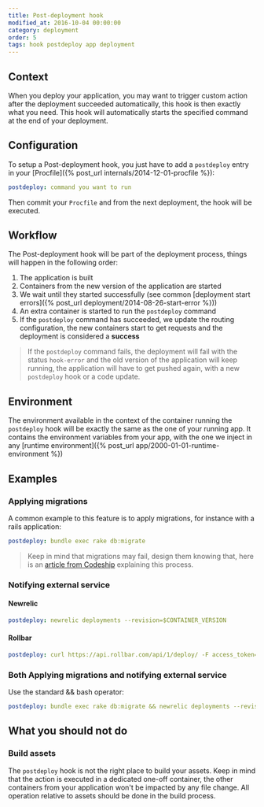 ```yaml
---
title: Post-deployment hook
modified_at: 2016-10-04 00:00:00
category: deployment
order: 5
tags: hook postdeploy app deployment
---
```


## Context

When you deploy your application, you may want to trigger custom action after
the deployment succeeded automatically, this hook is then exactly what you
need. This hook will automatically starts the specified command at the end of
your deployment.

## Configuration

To setup a Post-deployment hook, you just have to add a `postdeploy` entry in your [Procfile]({% post_url internals/2014-12-01-procfile %}):

```yml
postdeploy: command you want to run
```

Then commit your `Procfile` and from the next deployment, the hook will be executed.

## Workflow

The Post-deployment hook will be part of the deployment process, things will happen in the following order:

1. The application is built
2. Containers from the new version of the application are started
3. We wait until they started successfully (see common [deployment start errors]({% post_url deployment/2014-08-26-start-error %}))
4. An extra container is started to run the `postdeploy` command
5. If the `postdeploy` command has succeeded, we update the routing
   configuration, the new containers start to get requests and the deployment
   is considered a **success**

> If the `postdeploy` command fails, the deployment will fail with the status
> `hook-error` and the old version of the application will keep running, the
> application will have to get pushed again, with a new `postdeploy` hook or a
> code update.

## Environment

The environment available in the context of the container running the
`postdeploy` hook will be exactly the same as the one of your running app. It
contains the environment variables from your app, with the one we inject in any
[runtime environment]({% post_url app/2000-01-01-runtime-environment %})

## Examples

### Applying migrations

A common example to this feature is to apply migrations, for instance with a
rails application:

```yaml
postdeploy: bundle exec rake db:migrate
```

> Keep in mind that migrations may fail, design them knowing that, here is an
> [article from Codeship](https://blog.codeship.com/rails-migrations-zero-downtime/)
> explaining this process.

### Notifying external service

#### Newrelic

```yaml
postdeploy: newrelic deployments --revision=$CONTAINER_VERSION
```

#### Rollbar

```yaml
postdeploy: curl https://api.rollbar.com/api/1/deploy/ -F access_token=$ROLLBAR_ACCESS_TOKEN -F environment=$RAILS_ENV -F revision=$CONTAINER_VERSION -F local_username=scalingo
```

### Both Applying migrations and notifying external service

Use the standard && bash operator:

```yaml
postdeploy: bundle exec rake db:migrate && newrelic deployments --revision=$CONTAINER_VERSION
```

## What you should not do

### Build assets

The `postdeploy` hook is not the right place to build your assets. Keep in mind
that the action is executed in a dedicated one-off container, the other
containers from your application won't be impacted by any file change. All
operation relative to assets should be done in the build process.
